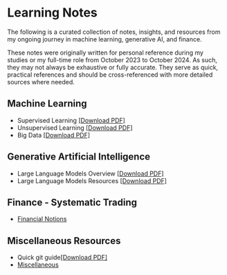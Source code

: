 # Learning Notes

The following is a curated collection of notes, insights, and resources from my ongoing journey in machine learning, generative AI, and finance. 

These notes were originally written for personal reference during my studies or my full-time role from October 2023 to October 2024. As such, they may not always be exhaustive or fully accurate. They serve as quick, practical references and should be cross-referenced with more detailed sources where needed.

## Machine Learning

- Supervised Learning [[Download PDF]](pdf_files/supervised_learning.pdf)
- Unsupervised Learning [[Download PDF]](pdf_files/unsupervised_learning.pdf)
- Big Data [[Download PDF]](pdf_files/big_data.pdf)


## Generative Artificial Intelligence

- Large Language Models Overview [[Download PDF]](pdf_files/llm.pdf)
- Large Language Models Resources [[Download PDF]](pdf_files/resources_llm.pdf)


## Finance - Systematic Trading

- [Financial Notions](learning.html?content=learning/books.md)

## Miscellaneous Resources

- Quick git guide[[Download PDF]](pdf_files/git.pdf)
- [Miscellaneous](learning.html?content=learning/misc.md)
